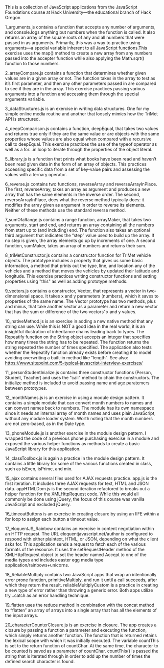 This is a collection of JavaScript applications from the JavaScript Foundations course at Hack University—the educational branch of Hack Oregon.

1_arguments.js contains a function that accepts any number of arguments, and console.logs anything but numbers when the function is called. It also returns an array of the square roots of any and all numbers that were passed in as arguments. Primarily, this was a way to practice using arguments—a special variable inherent to all JavaScript functions.This exercise uses the map() method to create a new array from any numbers passed into the accepter function while also applying the Math.sqrt() function to those numbers.

2_arrayCompare.js contains a function that determines whether given values are in a given array or not. The function takes in the array to test as it’s first parameter, and then any other parameters passed in are compared to see if they are in the array. This exercise practices passing various arguments into a function and accessing them through the special arguments variable.

3_dataStructures.js is an exercise in writing data structures. One for my simple online media routine and another that loosely mimics how the TriMet API is structured.

4_deepComparison.js contains a function, deepEqual, that takes two values and returns true only if they are the same value or are objects with the same properties whose values are also equal when compared with a recursive call to deepEqual. This exercise practices the use of the typeof operator as well as a for...in loop to iterate through the properties of the object literal.

5_library.js is a function that prints what books have been read and haven’t been read given data in the form of an array of objects. This practices accessing specific data from a set of key-value pairs and assessing the values with a ternary operator. 

6_reverse.js contains two functions, reverseArray and reverseArrayInPlace. The first, reverseArray, takes an array as argument and produces a new array that has the same elements in the inverse order. The second, reverseArrayInPlace, does what the reverse method typically does: it modifies the array given as argument in order to reverse its elements. Neither of these methods use the standard reverse method.

7_sumOfaRange.js contains a range function, arrayMaker, that takes two arguments, start and end, and returns an array containing all the numbers from start up to (and including) end.  The function also takes an optional third argument that indicates the “step” value used to build up the array. If no step is given, the array elements go up by increments of one. A second function, sumMaker, takes an array of numbers and returns their sum.

8_triMetConstructor.js contains a constructor function for TriMet vehicle objects. The prototype includes a property that gives us some basic information, a method that prints out the type, line, and location any of the vehicles and a method that moves the vehicles by updated their latitude and longitude. This exercise practices writing constructor functions and setting properties using "this" as well as adding prototype methods.

9_vectors.js contains a constructor, Vector, that represents a vector in two-dimensional space. It takes x and y parameters (numbers), which it saves to properties of the same name. The Vector prototype has two methods, plus and minus, that take another vector as a parameter and return a new vector that has the sum or difference of the two vectors’ x and y values.

10_nativeMethod.js is an exercise in adding a new native method that any string can use. While this is NOT a good idea in the real world, it is an insightful illustration of inheritance chains leading back to types. The Repeatify function on the String object accepts an integer that specifies how many times the string has to be repeated. The function returns the string repeated the number of times specified. The application also tests whether the Repeatify function already exists before creating it to model avoiding overwriting a built-in method like "length". See also: https://www.sitepoint.com/5-typical-javascript-interview-exercises/

11_personStudentInialize.js contains three constructor functions (Person, Student, Teacher) and uses the "call" method to chain the constructors. The initialize method is included to avoid passing name and age paratemers between prototypes. 

12_monthNames.js is an exercise in using a module design pattern. It contains a simple module that can convert month numbers to names and can convert names back to numbers. The module has its own namespace since it needs an internal array of month names and uses plain JavaScript, without any module loader system. Worth noting that the month numbers are not zero-based, as in the Date type.

13_phoneModule.js is another exercise in the module design pattern. I wrapped the code of a previous phone purchasing exercise in a module and exposed the various helper functions as methods to create a basic JavaScript library for this application.

14_classToolbox.js is again a practice in the module design pattern. It contains a little library for some of the various functions created in class, such as isEven, isPrime, and min.

15_ajax contains several files used for AJAX requests practice. app.js is the first iteration. It includes three AJAX requests for text, HTML and JSON data. appHTMLDom.js is the second iteration refactored to breaks out a helper function for the XMLHttpRequest code. While this would all commonly be done using jQuery, the focus of this course was vanilla JavaScript and excluded jQuery.

16_timeoutButtons is an exercise in creating closure by using an IIFE within a for loop to assign each button a timeout value.

17_eloquentJS_Rainbow contains an exercise in content negotiation within an HTTP request. The URL eloquentjavascript.net/author is configured to respond with either plaintext, HTML, or JSON, depending on what the client asks for. This application sends a request to fetch each of the various formats of the resource. It uses the setRequestHeader method of the XMLHttpRequest object to set the header named Accept to one of the media types and includes easter egg media type application/rainbows+unicorns.

18_ReliableMultiply contains two JavaScript apps that wrap an intentionally error prone function, primitiveMultiply, and run it until a call succeeds, after which they return the result. reliableMultiplyCustom is a practice in creating a new type of error rather than throwing a generic error. Both apps utilize try...catch as an error handling technique.

19_flatten uses the reduce method in combination with the concat method to “flatten” an array of arrays into a single array that has all the elements of the input arrays.

20_characterCounterClosure.js is an exercise in closure. The app creates a closure by passing a function a parameter and executing the function, which simply returns another function. The function that is returned retains the lexical scope with which it was initially executed. The variable countThis is set to the return function of countChar. At the same time, the character to be counted is saved as a parameter of countChar.  countThis() is passed the string that is iterated through in order to add up the number of times the defined search character is found.
